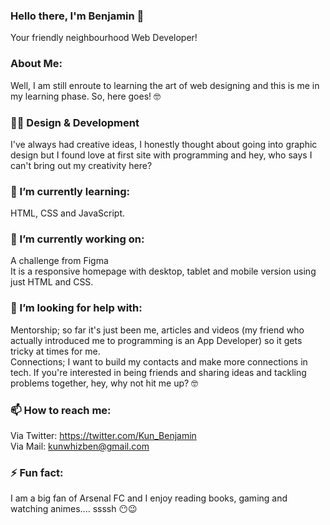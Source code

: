 ### Hello there, I'm Benjamin 👋
Your friendly neighbourhood Web Developer!

### About Me: 

Well, I am still enroute to learning the art of web designing and this is me in my learning phase. So, here goes! 🤓

### 👨‍💻 Design & Development

I've always had creative ideas, I honestly thought about going into graphic design but I found love at first site with programming and hey, who says I can't bring out my creativity here?

### 🌱 I’m currently learning:

HTML, CSS and JavaScript.

### 🔭 I’m currently working on:

A challenge from Figma
<br>
It is a responsive homepage with desktop, tablet and mobile version using just HTML and CSS. 

### 🤔 I’m looking for help with:

Mentorship; so far it's just been me, articles and videos (my friend who actually introduced me to programming is an App Developer) so it gets tricky at times for me.
<br> 
Connections; I want to build my contacts and make more connections in tech. If you're interested in being friends and sharing ideas and tackling problems together, hey, why not hit me up? 🤓 

### 📫 How to reach me: 

Via Twitter: https://twitter.com/Kun_Benjamin
<br>
Via Mail: kunwhizben@gmail.com

### ⚡ Fun fact:

I am a big fan of Arsenal FC and I enjoy reading books, gaming and watching animes.... ssssh 😶😉 


<!--
**WhizBenjamin/whizbenjamin** is a ✨ _special_ ✨ repository because its `README.md` (this file) appears on your GitHub profile.

Here are some ideas to get you started:

- 🔭 I’m currently working on ...
- 🌱 I’m currently learning ...
- 👯 I’m looking to collaborate on ...
- 🤔 I’m looking for help with ...
- 💬 Ask me about ...
- 📫 How to reach me: ...
- 😄 Pronouns: ...
- ⚡ Fun fact: ...
-->


